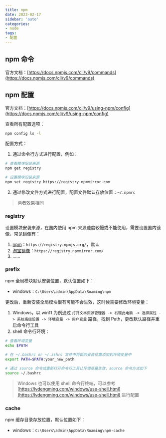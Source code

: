 ```yaml
---
title: npm
date: 2023-02-17
sidebar: 'auto'
categories:
- node
tags:
- 配置
---
```


## npm 命令

官方文档：[https://docs.npmjs.com/cli/v9/commands](https://docs.npmjs.com/cli/v9/commands)

## npm 配置

官方文档：[https://docs.npmjs.com/cli/v9/using-npm/config](https://docs.npmjs.com/cli/v9/using-npm/config)

查看所有配置选项：

```sh
npm config ls -l
```

配置方式：

1. 通过命令行方式进行配置，例如：

```sh
# 查看模块安装来源
npm get registry

# 设置模块安装来源
npm set registry https://registry.npmmirror.com
```

2. 通过修改文件方式进行配置，配置文件默认存放位置：`~/.npmrc`

> 两者效果相同

### registry

设置模块安装来源，在国内使用 npm 来源速度较慢或不能使用，需要设置国内镜像，常见镜像有：

1. [npm](https://www.npmjs.com/)：`https://registry.npmjs.org/`，默认
2. [淘宝镜像](https://npmmirror.com/)：`https://registry.npmmirror.com/`
3. ……

### prefix

npm 全局模块默认安装位置，默认位置如下：

+ windows：`C:\Users\admin\AppData\Roaming\npm`

更改后，重新安装全局模块很有可能不会生效，这时候需要修改环境变量：

1. Windows，以 win11 为例通过 `打开文本资源管理器 -> 右键此电脑 -> 选择属性 -> 系统高级设置 -> 环境变量 -> 用户变量` 路径，找到 Path，更改默认路径并重启命令行工具
2. shell 命令行环境：

```sh
# 查看环境变量
echo $PATH

# 在 ~/.bashrc or ~/.zshrc 文件中将新的安装位置添加到环境变量中
export PATH=$PATH:your_new_path

# 通过 source 命令或重新打开命令行工具让环境变量生效，source 命令方式如下
source ~/.bashrc
```

> Windows 也可以使用 shell 命令行终端，可以参考 [https://lvdengming.com/windows/use-shell.html](https://lvdengming.com/windows/use-shell.html) 进行配置

### cache

npm 缓存目录存放位置，默认位置如下：

+ windows：`C:\Users\admin\AppData\Roaming\npm-cache`
